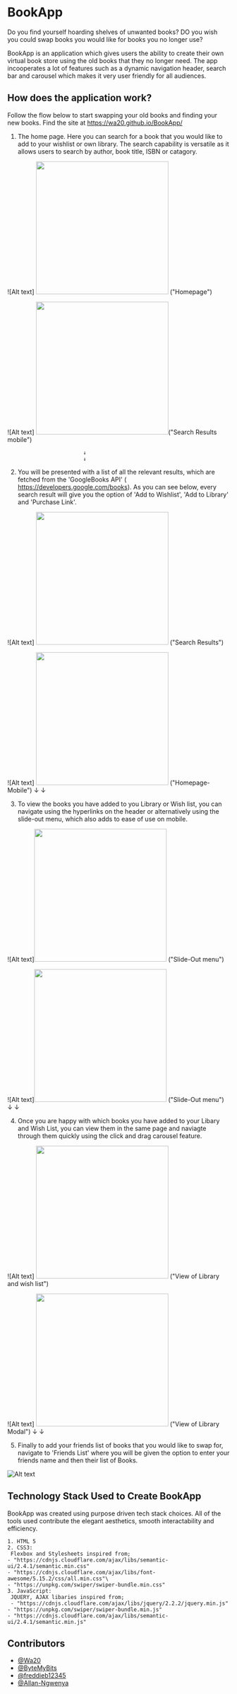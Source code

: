 # BookApp

Do you find yourself hoarding shelves of unwanted books? DO you wish you could swap books you would like for books you no longer use? 

BookApp is an application which gives users the ability to create their own virtual book store using the old  books that they no longer need. The app incooperates a lot of features such as a dynamic navigation header, search bar and carousel which makes it very user friendly for all audiences. 


## How does the application work? 

 Follow the flow below to start swapping your old books and finding your new books. Find the site at https://wa20.github.io/BookApp/

1. The home page. Here you can search for a book that you would like to add to your wishlist or own library. The search capability is versatile as it allows users to search by author, book title, ISBN or catagory.

![Alt text] <img src="./Assets/screen-shots/homepage.png" width="300"/> ("Homepage")

![Alt text] <img src="./Assets/screen-shots/homepage-mobile.png" width="300"/>("Search Results mobile")

                            ↓
                            ↓

2. You will be presented with a list of all the relevant results, which are fetched from the 'GoogleBooks API' ( https://developers.google.com/books). As you can see below, every search result will give you the option of 'Add to Wishlist', 'Add to Library' and 'Purchase Link'. 

![Alt text] <img src="./Assets/screen-shots/results-page.png" width="300"/> ("Search Results")

![Alt text] <img src="./Assets/screen-shots/results-page-mobile.png" width="300"/> ("Homepage-Mobile")
                            ↓
                            ↓

3. To view the books you have added to you Library or Wish list, you can navigate using the hyperlinks on the header or alternatively using the slide-out menu, which also adds to ease of use on mobile. 

![Alt text]<img src="./Assets/screen-shots/slideout-homepage.png" width="300"/> ("Slide-Out menu")

![Alt text]<img src="./Assets/screen-shots/slideout-navigation-results page.png" width="300"/> ("Slide-Out menu")
                            ↓
                            ↓

4. Once you are happy with which books you have added to your Libary and Wish List, you can view them in the same page and naviagte through them quickly using the click and drag carousel feature. 

![Alt text] <img src="./Assets/screen-shots/carousel.png" width="300"/>  ("View of Library and wish list")

![Alt text]  <img src="./Assets/screen-shots/carousel-modal.png" width="300"/> ("View of Library Modal")
                            ↓
                            ↓

5. Finally to add your friends list of books that you would like to swap for, navigate to 'Friends List' where you will be given the option to enter your friends name and then their list of Books. 

![Alt text](Assets/Readme_images/DA9527A8-BC86-4E24-8565-A1A4BA1025C4.jpeg "Friends Book List")


## Technology Stack Used to Create BookApp

BookApp was created using purpose driven tech stack choices. All of the tools used contribute the elegant aesthetics, smooth interactability and efficiency. 

```
1. HTML 5
2. CSS3:
 Flexbox and Stylesheets inspired from;
- "https://cdnjs.cloudflare.com/ajax/libs/semantic-ui/2.4.1/semantic.min.css"
- "https://cdnjs.cloudflare.com/ajax/libs/font-awesome/5.15.2/css/all.min.css"\
- "https://unpkg.com/swiper/swiper-bundle.min.css"
3. JavaScript:
 JQUERY, AJAX libaries inspired from; 
 - "https://cdnjs.cloudflare.com/ajax/libs/jquery/2.2.2/jquery.min.js"
- "https://unpkg.com/swiper/swiper-bundle.min.js"
- "https://cdnjs.cloudflare.com/ajax/libs/semantic-ui/2.4.1/semantic.min.js"
```

## Contributors


* [@Wa20](https://github.com/wa20)
* [@ByteMyBits](https://github.com/ByteMyBits)
* [@freddieb12345](https://github.com/freddieb12345)
* [@Allan-Ngwenya](https://github.com/Allan-Ngwenya)
